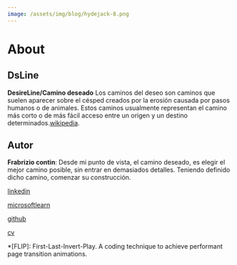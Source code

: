 ```yaml
---
image: /assets/img/blog/hydejack-8.png
---
```


# About


## DsLine
**DesireLine/Camino deseado** Los caminos del deseo son caminos que suelen aparecer sobre el césped creados por la erosión causada por pasos humanos o de animales. Estos caminos usualmente representan el camino más corto o de más fácil acceso entre un origen y un destino determinados.[wikipedia].




## Autor
**Frabrizio contin**: Desde mi punto de vista, el camino deseado, es elegir el mejor camino posible, sin entrar en demasiados detalles. Teniendo definido dicho camino, comenzar su construcción.

[linkedin]

[microsoftlearn]

[github]

[cv]



[wikipedia]: https://es.wikipedia.org/wiki/Camino_del_deseo
[linkedin]: https://ar.linkedin.com/in/frabrizio-contin-24a8b949
[microsoftlearn]: https://docs.microsoft.com/en-us/users/frabriziocontin
[github]: https://github.com/frabriziocontin
[cv]: https://drive.google.com/drive/folders/0B8oxDrEuv47VcG5JUGlOYUswNFU

*[FLIP]: First-Last-Invert-Play. A coding technique to achieve performant page transition animations.
